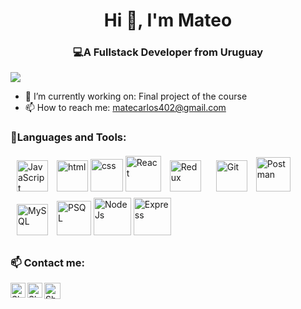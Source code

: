 <h1 align="center">Hi 👋, I'm Mateo</h1>

<h3 align="center">💻A Fullstack Developer from Uruguay</h3>

![]([https://media4.giphy.com/media/qgQUggAC3Pfv687qPC/200.gif](https://www.google.com/url?sa=i&url=https%3A%2F%2Ftenor.com%2Fview%2Fcoding-gif-24625099&psig=AOvVaw2vVCC2D-XbfEgnZlAbVc5u&ust=1674795316846000&source=images&cd=vfe&ved=0CA8QjRxqFwoTCPjPtvG45PwCFQAAAAAdAAAAABAO))


- 🌱 I’m currently working on: Final project of the course
- 📫 How to reach me: matecarlos402@gmail.com

<h3>🔧Languages and Tools:</h3>

<div align="left">  
<a href="https://www.javascript.com/" target="_blank"><img style="margin: 10px" src="https://profilinator.rishav.dev/skills-assets/javascript-original.svg" alt="JavaScript" height="50" /></a>  
<a href="https://en.wikipedia.org/wiki/HTML5" target="_blank"><img src="https://cdn-icons-png.flaticon.com/512/732/732212.png" alt="html" width="50px"/></a>  
<a href="https://www.w3schools.com/css/" target="_blank"><img src="https://cdn-icons-png.flaticon.com/512/732/732190.png" alt="css" width="52px"/></a>  
<a href="https://reactjs.org/" target="_blank"><img src="https://upload.wikimedia.org/wikipedia/commons/thumb/a/a7/React-icon.svg/2300px-React-icon.svg.png" alt="React" width="57px"/></a>
<a href="https://redux.js.org/" target="_blank"><img style="margin: 10px" src="https://profilinator.rishav.dev/skills-assets/redux-original.svg" alt="Redux" height="50" /></a>  
<a href="https://github.com/" target="_blank"><img style="margin: 10px" src="https://profilinator.rishav.dev/skills-assets/git-scm-icon.svg" alt="Git" height="50" /></a>
<a href="https://www.postman.com/"><img src="https://static-00.iconduck.com/assets.00/postman-icon-497x512-beb7sy75.png" alt="Postman" width="55px"/></a>
<a href="https://www.mysql.com/" target="_blank"><img style="margin: 10px" src="https://profilinator.rishav.dev/skills-assets/mysql-original-wordmark.svg" alt="MySQL" height="50" /></a>    
<a href="https://www.postgresql.org/" target="_blank"><img src="https://user-images.githubusercontent.com/24623425/36042969-f87531d4-0d8a-11e8-9dee-e87ab8c6a9e3.png" alt="PSQL" width="55px"/></a>
<a href="https://nodejs.org/" target="_blank"><img src="https://cdn0.iconfinder.com/data/icons/designer-skills/128/node-js-512.png" alt="NodeJs" width="60px"/></a>
<a href="https://expressjs.com/" target="_blank"><img src="https://www.pngfind.com/pngs/m/136-1363736_express-js-icon-png-transparent-png.png" alt="Express" width="60px"/></a>
</div>

<h3> 📫 Contact me:</h3>
<div align="left"> 
  <a href="https://www.linkedin.com/in/mateo-carlos-89b50021b/">
    <img align="left" alt="Shubhamdeep Jha | Linkedin" width="24px" src="https://github.com/TheDudeThatCode/TheDudeThatCode/blob/master/Assets/Linkedin.svg" />
  </a>
  <a href="https://www.instagram.com/matecarloss/">
    <img align="left" alt="Shubhamdeep Jha | Instagram" width="24px" src="https://github.com/TheDudeThatCode/TheDudeThatCode/blob/master/Assets/Instagram.svg" />
  </a>
  <a href="mailto:matecarlos402@gmail.com">
    <img align="left" alt="Shubhamdeep Jha | Gmail" width="26px" src="https://github.com/TheDudeThatCode/TheDudeThatCode/blob/master/Assets/Gmail.svg" />
  </a>
<div>

